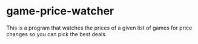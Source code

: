 # game-price-watcher
This is a program that watches the prices of a given list of games for price changes so you can pick the best deals.
